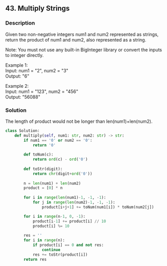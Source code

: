 ## 43. Multiply Strings

### Description
Given two non-negative integers num1 and num2 represented as strings, return the product of num1 and num2, also represented as a string.

Note: You must not use any built-in BigInteger library or convert the inputs to integer directly.

Example 1:  
Input: num1 = "2", num2 = "3"  
Output: "6"  

Example 2:  
Input: num1 = "123", num2 = "456"  
Output: "56088"  

### Solution

The length of product would not be longer than len(num1)+len(num2).

```python
class Solution:
    def multiply(self, num1: str, num2: str) -> str:
        if num1 == '0' or num2 == '0':
            return '0'
    
        def toNum(c):
            return ord(c) - ord('0')
        
        def toStr(digit):
            return chr(digit+ord('0'))
        
        n = len(num1) + len(num2)
        product = [0] * n
        
        for i in range(len(num1)-1, -1, -1):
            for j in range(len(num2)-1, -1, -1):
                product[i+j+1] += toNum(num1[i]) * toNum(num2[j])

        for i in range(n-1, 0, -1):
            product[i-1] += product[i] // 10
            product[i] %= 10 
 
        res = ''
        for i in range(n):
            if product[i] == 0 and not res:
                continue
            res += toStr(product[i])
        return res
```